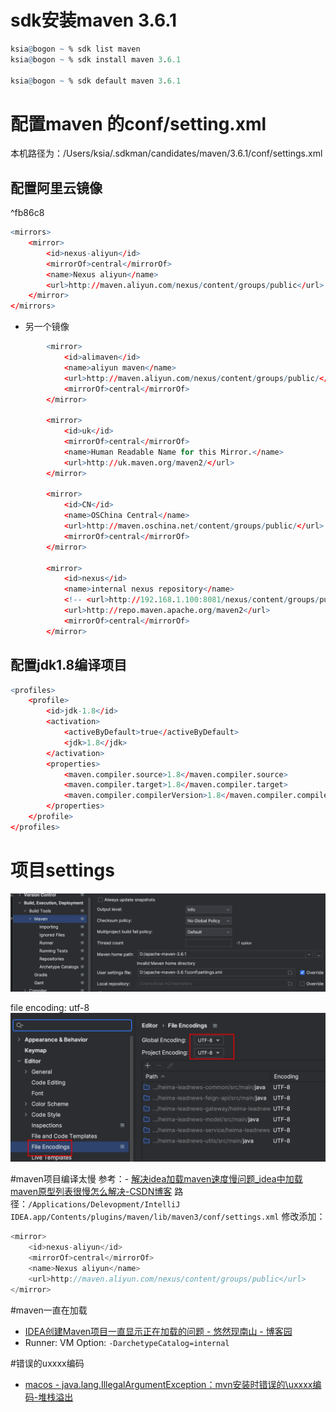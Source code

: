 # sdk安装maven 3.6.1

```r
ksia@bogon ~ % sdk list maven
ksia@bogon ~ % sdk install maven 3.6.1

ksia@bogon ~ % sdk default maven 3.6.1

```

# 配置maven 的conf/setting.xml

本机路径为：/Users/ksia/.sdkman/candidates/maven/3.6.1/conf/settings.xml
## 配置阿里云镜像

^fb86c8

	
``` r
<mirrors>
	<mirror>
		<id>nexus-aliyun</id>
		<mirrorOf>central</mirrorOf>
		<name>Nexus aliyun</name>
		<url>http://maven.aliyun.com/nexus/content/groups/public</url>
	</mirror>
</mirrors>

```

 - 另一个镜像
```r
        <mirror>
            <id>alimaven</id>
            <name>aliyun maven</name>
            <url>http://maven.aliyun.com/nexus/content/groups/public/</url>
            <mirrorOf>central</mirrorOf>
        </mirror>
 
        <mirror>
            <id>uk</id>
            <mirrorOf>central</mirrorOf>
            <name>Human Readable Name for this Mirror.</name>
            <url>http://uk.maven.org/maven2/</url>
        </mirror>
 
        <mirror>
            <id>CN</id>
            <name>OSChina Central</name>
            <url>http://maven.oschina.net/content/groups/public/</url>
            <mirrorOf>central</mirrorOf>
        </mirror>
 
        <mirror>
            <id>nexus</id>
            <name>internal nexus repository</name>
            <!-- <url>http://192.168.1.100:8081/nexus/content/groups/public/</url>-->
            <url>http://repo.maven.apache.org/maven2</url>
            <mirrorOf>central</mirrorOf>
        </mirror>

```
## 配置jdk1.8编译项目
```r
<profiles>
	<profile>
		<id>jdk-1.8</id>
		<activation>
			<activeByDefault>true</activeByDefault>
			<jdk>1.8</jdk>
		</activation>
		<properties>
			<maven.compiler.source>1.8</maven.compiler.source>
			<maven.compiler.target>1.8</maven.compiler.target>
			<maven.compiler.compilerVersion>1.8</maven.compiler.compilerVersion>
		</properties>
	</profile>
</profiles>
```

# 项目settings

![](BEFORE/附件/Pasted%20image%2020231104124125.png)

file encoding: utf-8
![Pasted image 20231104124421](BEFORE/附件/Pasted%20image%2020231104124421.png)

#maven项目编译太慢
参考：- [解决idea加载maven速度慢问题_idea中加载maven原型列表很慢怎么解决-CSDN博客](https://blog.csdn.net/weixin_44894962/article/details/107871578)
路径：`/Applications/Delevopment/IntelliJ IDEA.app/Contents/plugins/maven/lib/maven3/conf/settings.xml`
修改添加：
```java
<mirror>  
    <id>nexus-aliyun</id>  
    <mirrorOf>central</mirrorOf>    
    <name>Nexus aliyun</name>  
    <url>http://maven.aliyun.com/nexus/content/groups/public</url>
</mirror>

```

#maven一直在加载
- [IDEA创建Maven项目一直显示正在加载的问题 - 悠然现南山 - 博客园](https://www.cnblogs.com/yrxns/p/9850162.html)
- Runner: VM Option: `-DarchetypeCatalog=internal`

#错误的uxxxx编码
- [macos - java.lang.IllegalArgumentException：mvn安装时错误的\uxxxx编码-堆栈溢出](https://stackoverflow.com/questions/68003423/java-lang-illegalargumentexception-malformed-uxxxx-encoding-while-mvn-install)
